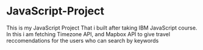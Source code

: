 # JavaScript-Project
This is my JavaScript Project That i built after taking IBM JavaScript course. In this i am fetching Timezone API, and Mapbox API to give travel reccomendations for the users who can search by keywords
